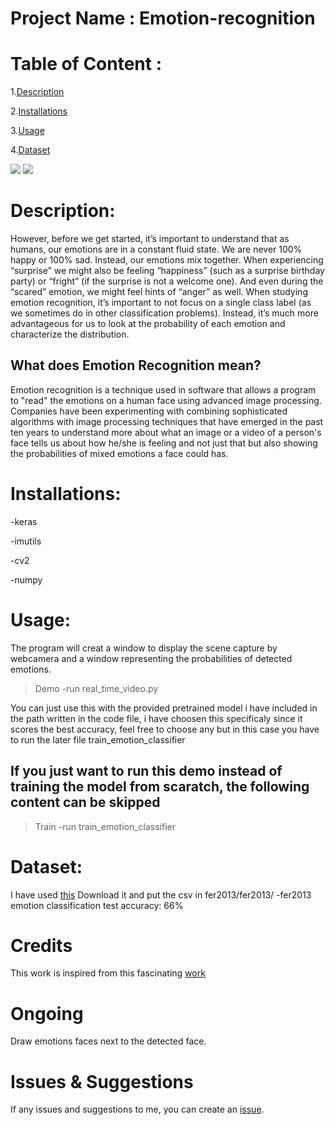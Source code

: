 # Project Name : Emotion-recognition
# Table of Content :
1.[Description](#p1)

2.[Installations](#p2)

3.[Usage](#p3)

4.[Dataset](#p4)



![](https://github.com/omar178/Emotion-recognition/blob/master/emotions/Happy.PNG)
![](https://github.com/omar178/Emotion-recognition/blob/master/emotions/angry.PNG)




<a id="p1"></a> 
# Description:


However, before we get started, it’s important to understand that as humans, our emotions are in
a constant fluid state. We are never 100% happy or 100% sad. Instead, our emotions mix together.
When experiencing “surprise” we might also be feeling “happiness” (such as a surprise birthday
party) or “fright” (if the surprise is not a welcome one). And even during the “scared” emotion, we
might feel hints of “anger” as well.
When studying emotion recognition, it’s important to not focus on a single class label (as we
sometimes do in other classification problems). Instead, it’s much more advantageous for us to
look at the probability of each emotion and characterize the distribution.
## What does Emotion Recognition mean?

Emotion recognition is a technique used in software that allows a program to "read" the emotions on a human face using advanced image processing. Companies have been experimenting with combining sophisticated algorithms with image processing techniques that have emerged in the past ten years to understand more about what an image or a video of a person's face tells us about how he/she is feeling and not just that but also showing the probabilities of mixed emotions a face could has.

<a id="p2"></a> 
# Installations:
-keras

-imutils

-cv2

-numpy

<a id="p3"></a> 
# Usage:

The program will creat a window to display the scene capture by webcamera and a window representing the probabilities of detected emotions.

> Demo
-run real_time_video.py

You can just use this with the provided pretrained model i have included in the path written in the code file, i have choosen this specificaly since it scores the best accuracy, feel free to choose any but in this case you have to run the later file train_emotion_classifier
## If you just want to run this demo instead of training the model from scaratch, the following content can be skipped
> Train
-run train_emotion_classifier


<a id="p4"></a> 
# Dataset:

I have used [this](https://www.kaggle.com/c/3364/download-all)
Download it and put the csv in fer2013/fer2013/
-fer2013 emotion classification test accuracy: 66%


# Credits
This work is inspired from this fascinating [work](https://github.com/oarriaga/face_classification) 

# Ongoing 
Draw emotions faces next to the detected face.

# Issues & Suggestions

If any issues and suggestions to me, you can create an [issue](https://github.com/omar178/Emotion-recognition/issues).
